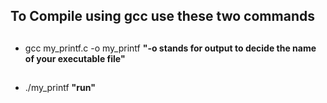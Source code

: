 ## To Compile using gcc use these two commands 
##
 - gcc my_printf.c -o my_printf 
 **"-o stands for output to decide the name of your executable file"**
 ##
 - ./my_printf 
 **"run"**